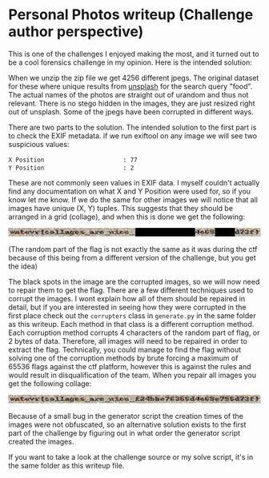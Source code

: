 # Personal Photos writeup (Challenge author perspective)

This is one of the challenges I enjoyed making the most, and it turned out to be a cool forensics challenge in my opinion. Here is the intended solution:

When we unzip the zip file we get 4256 different jpegs. The original dataset for these where unique results from [unsplash](https://unsplash.com) for the search query "food". The actual names of the photos are straight out of urandom and thus not relevant. There is no stego hidden in the images, they are just resized right out of unsplash. Some of the jpegs have been corrupted in different ways.

There are two parts to the solution. The intended solution to the first part is to check the EXIF metadata. if we run exiftool on any image we will see two suspicious values:

```
X Position                      : 77
Y Position                      : 2
```

These are not commonly seen values in EXIF data. I myself couldn't actually find any documentation on what X and Y Position were used for, so if you know let me know. If we do the same for other images we will notice that all images have unique (X, Y) tuples. This suggests that they should be arranged in a grid (collage), and when this is done we get the following:

![arranged images](collage2.png)

(The random part of the flag is not exactly the same as it was during the ctf because of this being from a different version of the challenge, but you get the idea)

The black spots in the image are the corrupted images, so we will now need to repair them to get the flag. There are a few different techniques used to corrupt the images. I wont explain how all of them should be repaired in detail, but if you are interested in seeing how they were corrupted in the first place check out the `corrupters` class in `generate.py` in the same folder as this writeup. Each method in that class is a different corruption method. Each corruption method corrupts 4 characters of the random part of flag, or 2 bytes of data. Therefore, all images will need to be repaired in order to extract the flag. Technically, you could manage to find the flag without solving one of the corruption methods by brute forcing a maximum of 65536 flags against the ctf platform, however this is against the rules and would result in disqualification of the team. When you repair all images you get the following collage:

![arranged images](collage.png)

Because of a small bug in the generator script the creation times of the images were not obfuscated, so an alternative solution exists to the first part of the challenge by figuring out in what order the generator script created the images.

If you want to take a look at the challenge source or my solve script, it's in the same folder as this writeup file.
